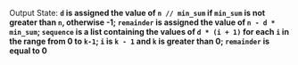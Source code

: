 Output State: **`d` is assigned the value of `n // min_sum` if `min_sum` is not greater than `n`, otherwise -1; `remainder` is assigned the value of `n - d * min_sum`; `sequence` is a list containing the values of `d * (i + 1)` for each `i` in the range from 0 to `k-1`; `i` is `k - 1` and `k` is greater than 0; `remainder` is equal to 0**